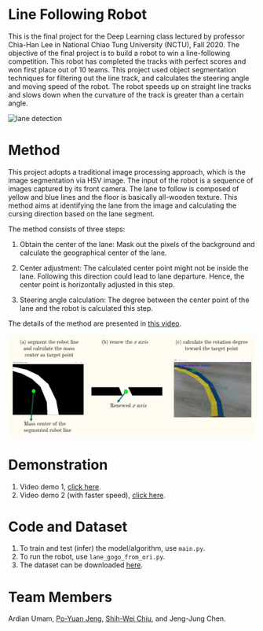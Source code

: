 # Line Following Robot
This is the final project for the Deep Learning class lectured by professor Chia-Han Lee in National Chiao Tung University (NCTU), Fall 2020. The objective of the final project is to build a robot to win a line-following competition. This robot has completed the tracks with perfect scores and won first place out of 10 teams. This project used object segmentation techniques for filtering out the line track, and calculates the steering angle and moving speed of the robot. The robot speeds up on straight line tracks and slows down when the curvature of the track is greater than a certain angle.

![lane detection](img/lane_detection.gif)


# Method
This project adopts a traditional image processing approach, which is the image segmentation via HSV image. The input of the robot is a sequence of images captured by its front camera. The lane to follow is composed of yellow and blue lines and the floor is basically all-wooden texture. This method aims at identifying the lane from the image and calculating the cursing direction based on the lane segment. 

The method consists of three steps: 


1. Obtain the center of the lane: Mask out the pixels of the background and calculate the geographical center of the lane. 

1. Center adjustment: The calculated center point might not be inside the lane. Following this direction could lead to lane departure. Hence, the center point is horizontally adjusted in this step.


1. Steering angle calculation: The degree between the center point of the lane and the robot is calculated this step.

The details of the method are presented in [this video](https://youtu.be/ocecK87CQw4).

![lane detection](img/method.JPG)


# Demonstration
1. Video demo 1, [click here](https://youtu.be/gqOzMLZzDCs).
2. Video demo 2 (with faster speed), [click here](https://youtu.be/mLA47WiJ1KA).

# Code and Dataset
1. To train and test (infer) the model/algorithm, use `main.py`.
2. To run the robot, use `lane_gogo_from_ori.py`.
3. The dataset can be downloaded [here](https://drive.google.com/drive/folders/1zioCeK1OlrUGLt47aBFgAOjNNyN-MEF6?usp=sharing).


# Team Members
Ardian Umam, [Po-Yuan Jeng](https://github.com/lses40311), [Shih-Wei Chiu](https://github.com/chiu0325), and Jeng-Jung Chen.